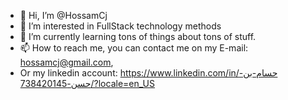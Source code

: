 - 👋 Hi, I’m @HossamCj
- 👀 I’m interested in FullStack technology methods
- 🌱 I’m currently learning tons of things about tons of stuff.
- 📫 How to reach me, you can contact me on my E-mail: hossamcj@gmail.com,
-    Or my linkedin account: https://www.linkedin.com/in/حسام-بن-حسن-738420145/?locale=en_US

<!---
HossamCj/HossamCj is a ✨ special ✨ repository because its `README.md` (this file) appears on your GitHub profile.
You can click the Preview link to take a look at your changes.
--->

